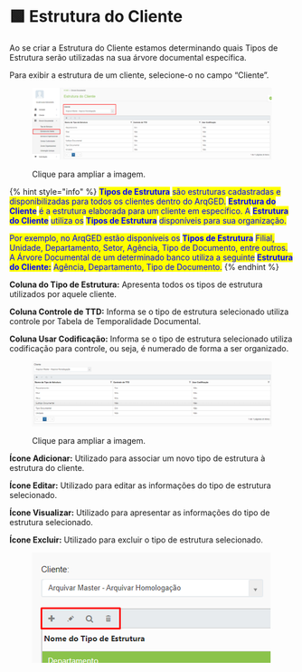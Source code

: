 # 🟩 Estrutura do Cliente

Ao se criar a Estrutura do Cliente estamos determinando quais Tipos de Estrutura serão utilizadas na sua árvore documental específica. &#x20;

Para exibir a estrutura de um cliente, selecione-o no campo “Cliente”.&#x20;

<figure><img src="../.gitbook/assets/arvore2.png" alt=""><figcaption><p>Clique para ampliar a imagem.</p></figcaption></figure>

{% hint style="info" %}
<mark style="color:blue;">**Tipos de Estrutura**</mark> <mark style="color:blue;"></mark><mark style="color:blue;">são estruturas cadastradas e disponibilizadas para todos os clientes dentro do ArqGED.</mark> <mark style="color:blue;"></mark><mark style="color:blue;">**Estrutura do Cliente**</mark> <mark style="color:blue;"></mark><mark style="color:blue;">é a estrutura elaborada para um cliente em específico. A</mark> <mark style="color:blue;"></mark><mark style="color:blue;">**Estrutura do Cliente**</mark> <mark style="color:blue;"></mark><mark style="color:blue;">utiliza os</mark> <mark style="color:blue;"></mark><mark style="color:blue;">**Tipos de Estrutura**</mark> <mark style="color:blue;"></mark><mark style="color:blue;">disponíveis para sua organização.</mark>&#x20;

<mark style="color:blue;">Por exemplo, no ArqGED estão disponíveis os</mark> <mark style="color:blue;"></mark><mark style="color:blue;">**Tipos de Estrutura**</mark> <mark style="color:blue;"></mark><mark style="color:blue;">Filial, Unidade, Departamento, Setor, Agência, Tipo de Documento, entre outros. A Árvore Documental de um determinado banco utiliza a seguinte</mark> <mark style="color:blue;"></mark><mark style="color:blue;">**Estrutura do Cliente:**</mark> <mark style="color:blue;"></mark><mark style="color:blue;">Agência, Departamento, Tipo de Documento.</mark>
{% endhint %}

**Coluna do Tipo de Estrutura:** Apresenta todos os tipos de estrutura utilizados por aquele cliente.&#x20;

**Coluna Controle de TTD:** Informa se o tipo de estrutura selecionado utiliza controle por Tabela de Temporalidade Documental.&#x20;

**Coluna Usar Codificação:** Informa se o tipo de estrutura selecionado utiliza codificação para controle, ou seja, é numerado de forma a ser organizado.&#x20;

<figure><img src="../.gitbook/assets/arvore3.png" alt=""><figcaption><p>Clique para ampliar a imagem.</p></figcaption></figure>

**Ícone Adicionar:** Utilizado para associar um novo tipo de estrutura à estrutura do cliente.&#x20;

**Ícone Editar:** Utilizado para editar as informações do tipo de estrutura selecionado.&#x20;

**Ícone Visualizar:** Utilizado para apresentar as informações do tipo de estrutura selecionado. &#x20;

**Ícone Excluir:** Utilizado para excluir o tipo de estrutura selecionado.&#x20;

<figure><img src="../.gitbook/assets/arvore4.png" alt=""><figcaption></figcaption></figure>
